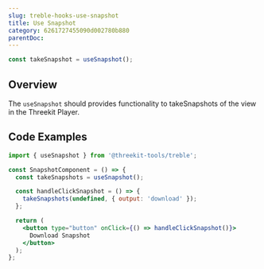 ```yaml
---
slug: treble-hooks-use-snapshot
title: Use Snapshot
category: 6261727455090d002780b880
parentDoc:
---
```


```jsx
const takeSnapshot = useSnapshot();
```

## Overview

The `useSnapshot` should provides functionality to takeSnapshots of the view in the Threekit Player.

## Code Examples

```jsx
import { useSnapshot } from '@threekit-tools/treble';

const SnapshotComponent = () => {
  const takeSnapshots = useSnapshot();

  const handleClickSnapshot = () => {
    takeSnapshots(undefined, { output: 'download' });
  };

  return (
    <button type="button" onClick={() => handleClickSnapshot()}>
      Download Snapshot
    </button>
  );
};
```
